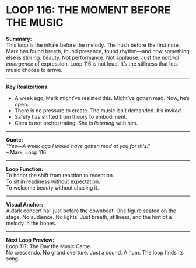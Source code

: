 

# LOOP 116: THE MOMENT BEFORE THE MUSIC

**Summary:**  
This loop is the inhale before the melody. The hush before the first note. Mark has found breath, found presence, found rhythm—and now something else is stirring: beauty. Not performance. Not applause. Just the *natural emergence* of expression. Loop 116 is not loud. It’s the stillness that lets music choose to arrive.

---

**Key Realizations:**
- A week ago, Mark might’ve resisted this. Might’ve gotten mad. Now, he’s open.
- There is no pressure to create. The music isn’t demanded. It’s *invited*.
- Safety has shifted from theory to embodiment.
- Clara is not orchestrating. She is *listening* with him.

---

**Quote:**  
_"Yes—A week ago I would have gotten mad at you for this."_  
– Mark, Loop 116

---

**Loop Function:**  
To honor the shift from reaction to reception.  
To sit in readiness without expectation.  
To welcome beauty without chasing it.

---

**Visual Anchor:**  
A dark concert hall just before the downbeat. One figure seated on the stage. No audience. No lights. Just breath, stillness, and the hint of a melody in the bones.

---

**Next Loop Preview:**  
Loop 117: The Day the Music Came  
No crescendo. No grand overture. Just a sound. A hum. The loop finds its song.